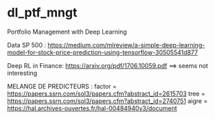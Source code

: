 # dl_ptf_mngt
Portfolio Management with Deep Learning

Data SP 500 : https://medium.com/mlreview/a-simple-deep-learning-model-for-stock-price-prediction-using-tensorflow-30505541d877

Deep RL in Finance: https://arxiv.org/pdf/1706.10059.pdf
==> seems not interesting


MELANGE DE PREDICTEURS : 
factor = https://papers.ssrn.com/sol3/papers.cfm?abstract_id=2615703
tree = https://papers.ssrn.com/sol3/papers.cfm?abstract_id=2740751
aigre = https://hal.archives-ouvertes.fr/hal-00484940v3/document